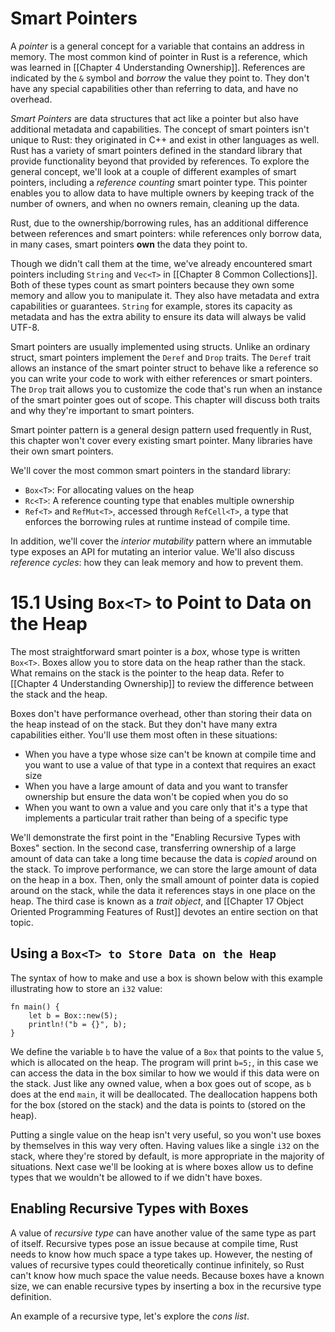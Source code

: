 # Smart Pointers

A *pointer* is a general concept for a variable that contains an address in memory. The most common kind of pointer in Rust is a reference, which was learned in [[Chapter 4 Understanding Ownership]]. References are indicated by the `&` symbol and *borrow* the value they point to. They don't have any special capabilities other than referring to data, and have no overhead.

*Smart Pointers* are data structures that act like a pointer but also have additional metadata and capabilities. The concept of smart pointers isn't unique to Rust: they originated in C++ and exist in other languages as well. Rust has a variety of smart pointers defined in the standard library that provide functionality beyond that provided by references. To explore the general concept, we'll look at a couple of different examples of smart pointers, including a *reference counting* smart pointer type. This pointer enables you to allow data to have multiple owners by keeping track of the number of owners, and when no owners remain, cleaning up the data. 

Rust, due to the ownership/borrowing rules, has an additional difference between references and smart pointers: while references only borrow data, in many cases, smart pointers **own** the data they point to. 

Though we didn't call them at the time, we've already encountered smart pointers including `String` and `Vec<T>` in [[Chapter 8 Common Collections]]. Both of these types count as smart pointers because they own some memory and allow you to manipulate it. They also have metadata and extra capabilities or guarantees. 
`String` for example, stores its capacity as metadata and has the extra ability to ensure its data will always be valid UTF-8. 

Smart pointers are usually implemented using structs. Unlike an ordinary struct, smart pointers implement the `Deref` and `Drop` traits. The `Deref` trait allows an instance of the smart pointer struct to behave like a reference so you can write your code to work with either references or smart pointers. The `Drop` trait allows you to customize the code that's run when an instance of the smart pointer goes out of scope. This chapter will discuss both traits and why they're important to smart pointers. 

Smart pointer pattern is a general design pattern used frequently in Rust, this chapter won't cover every existing smart pointer. Many libraries have their own smart pointers.

We'll cover the most common smart pointers in the standard library:
- `Box<T>`: For allocating values on the heap
- `Rc<T>`: A reference counting type that enables multiple ownership
- `Ref<T>` and `RefMut<T>`, accessed through `RefCell<T>`, a type that enforces the borrowing rules at runtime instead of compile time. 

In addition, we'll cover the *interior mutability* pattern where an immutable type exposes an API for mutating an interior value. We'll also discuss *reference cycles*: how they can leak memory and how to prevent them. 


# 15.1 Using `Box<T>` to Point to Data on the Heap

The most straightforward smart pointer is a *box*, whose type is written `Box<T>`. Boxes allow you to store data on the heap rather than the stack. What remains on the stack is the pointer to the heap data. Refer to [[Chapter 4 Understanding Ownership]] to review the difference between the stack and the heap.

Boxes don't have performance overhead, other than storing their data on the heap instead of on the stack. But they don't have many extra capabilities either. You'll use them most often in these situations:
- When you have a type whose size can't be known at compile time and you want to use a value of that type in a context that requires an exact size
- When you have a large amount of data and you want to transfer ownership but ensure the data won't be copied when you do so
- When you want to own a value and you care only that it's a type that implements a particular trait rather than being of a specific type

We'll demonstrate the first point in the "Enabling Recursive Types with Boxes" section. In the second case, transferring ownership of a large amount of data can take a long time because the data is *copied* around on the stack. To improve performance, we can store the large amount of data on the heap in a box. Then, only the small amount of pointer data is copied around on the stack, while the data it references stays in one place on the heap. The third case is known as a *trait object*, and [[Chapter 17 Object Oriented Programming Features of Rust]] devotes an entire section on that topic.

## Using a `Box<T> to Store Data on the Heap`

The syntax of how to make and use a box is shown below with this example illustrating how to store an `i32` value:
```run-rust
fn main() {
	let b = Box::new(5);
	println!("b = {}", b);
}
```

We define the variable `b` to have the value of a `Box` that points to the value `5`, which is allocated on the heap. The program will print `b=5;`, in this case we can access the data in the box similar to how we would if this data were on the stack. Just like any owned value, when a box goes out of scope, as `b` does at the end `main`, it will be deallocated. The deallocation happens both for the box (stored on the stack) and the data is points to (stored on the heap).

Putting a single value on the heap isn't very useful, so you won't use boxes by themselves in this way very often. Having values like a single `i32` on the stack, where they're stored by default, is more appropriate in the majority of situations. Next case we'll be looking at is where boxes allow us to define types that we wouldn't be allowed to if we didn't have boxes.

## Enabling Recursive Types with Boxes

A value of *recursive type* can have another value of the same type as part of itself. Recursive types pose an issue because at compile time, Rust needs to know how much space a type takes up. However, the nesting of values of recursive types could theoretically continue infinitely, so Rust can't know how much space the value needs. Because boxes have a known size, we can enable recursive types by inserting a box in the recursive type definition. 

An example of a recursive type, let's explore the *cons list*. 